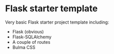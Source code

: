 # Flask starter template
Very basic Flask starter project template including:

* Flask (obvious)
* Flask-SQLAlchemy
* A couple of routes
* Bulma CSS
